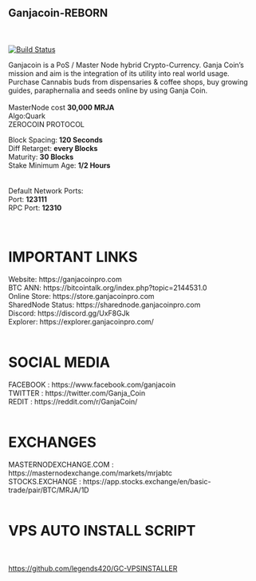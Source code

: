<b><h2>Ganjacoin-REBORN</h2></b><br></br>
[![Build Status](https://travis-ci.org/legends420/awesome-badges.svg?branch=master)](https://GitHub.com/Legends420/GanjaCoin-zREBORN)

Ganjacoin is a PoS / Master Node hybrid Crypto-Currency.  Ganja Coin’s mission and aim is the integration of its utility into real world usage. Purchase Cannabis buds from dispensaries & coffee shops, buy growing guides, paraphernalia and seeds online by using Ganja Coin.
<br>
<br>
MasterNode cost <b>30,000 MRJA</b>
<br>
Algo:Quark
<br>
ZEROCOIN PROTOCOL

Block Spacing:<b> 120 Seconds</b><br>
Diff Retarget: <b>every Blocks</b><br>
Maturity: <b>30 Blocks</b><br>
Stake Minimum Age: <b>1/2 Hours</b><br>
<br><br>
Default Network Ports:<br>
Port: <b>123111</b><br>
RPC Port: <b>12310</b><br>
<br><br>
<h1> IMPORTANT LINKS</h1>
Website: https://ganjacoinpro.com<br>
BTC ANN: https://bitcointalk.org/index.php?topic=2144531.0<br>
Online Store: https://store.ganjacoinpro.com<br>
SharedNode Status: https://sharednode.ganjacoinpro.com<br>
Discord: https://discord.gg/UxF8GJk<br>
Explorer: https://explorer.ganjacoinpro.com/
<br>
<br>
<h1>SOCIAL MEDIA </h1>
FACEBOOK : https://www.facebook.com/ganjacoin<br>
TWITTER : https://twitter.com/Ganja_Coin<br>
REDIT : https://reddit.com/r/GanjaCoin/
<br>
<br>
<h1>EXCHANGES </h1>
MASTERNODEXCHANGE.COM : https://masternodexchange.com/markets/mrjabtc<br>
STOCKS.EXCHANGE : https://app.stocks.exchange/en/basic-trade/pair/BTC/MRJA/1D
<br>
<br>
<h1> VPS AUTO INSTALL SCRIPT </h1><br>

https://github.com/legends420/GC-VPSINSTALLER

